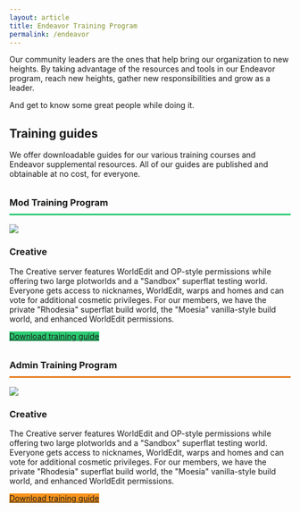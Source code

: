 ```yaml
---
layout: article
title: Endeavor Training Program
permalink: /endeavor
---
```


Our community leaders are the ones that help bring our organization to new heights. By taking advantage of the resources and tools in our Endeavor program, reach new heights, gather new responsibilities and grow as a leader.

And get to know some great people while doing it.

## Training guides
We offer downloadable guides for our various training courses and Endeavor supplemental resources. All of our guides are published and obtainable at no cost, for everyone.

<h3 style="line-height: 2.5rem; border-bottom: 3px #2BCA70 solid;">Mod Training Program</h3>
<div class="item">
  <div class="item__image">
    <img class="image image--sm" src="{{ site.baseurl }}/assets/images/endeavor-mod.png"/>
  </div>
  <div class="item__content">
    <div class="item__header">
      <h3>Creative</h3>
    </div>
    <div class="item__description">
      <p>The Creative server features WorldEdit and OP-style permissions while offering two large plotworlds and a "Sandbox" superflat testing world. Everyone gets access to nicknames, WorldEdit, warps and homes and can vote for additional cosmetic privileges. For our members, we have the private "Rhodesia" superflat build world, the "Moesia" vanilla-style build world, and enhanced WorldEdit permissions.</p>
      <a class="button button--secondary button--rounded button--lg" style="background-color: #2BCA70" href="{{ site.baseurl }}/downloads/endeavor/mod.pdf">Download training guide</a>
    </div>
  </div>
</div>

<h3 style="line-height: 2.5rem; border-bottom: 3px #E67D21 solid;">Admin Training Program</h3>
<div class="item">
  <div class="item__image">
    <img class="image image--sm" src="{{ site.baseurl }}/assets/images/endeavor-admin.png"/>
  </div>
  <div class="item__content">
    <div class="item__header">
      <h3>Creative</h3>
    </div>
    <div class="item__description">
      <p>The Creative server features WorldEdit and OP-style permissions while offering two large plotworlds and a "Sandbox" superflat testing world. Everyone gets access to nicknames, WorldEdit, warps and homes and can vote for additional cosmetic privileges. For our members, we have the private "Rhodesia" superflat build world, the "Moesia" vanilla-style build world, and enhanced WorldEdit permissions.</p>
      <a class="button button--secondary button--rounded button--lg" style="background-color: #f7941d" href="{{ site.baseurl }}/downloads/endeavor/admin.pdf">Download training guide</a>
    </div>
  </div>
</div>
